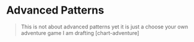 # Advanced Patterns
> This is not about advanced patterns yet it is just a choose your own adventure game I am drafting 
[chart-adventure]











